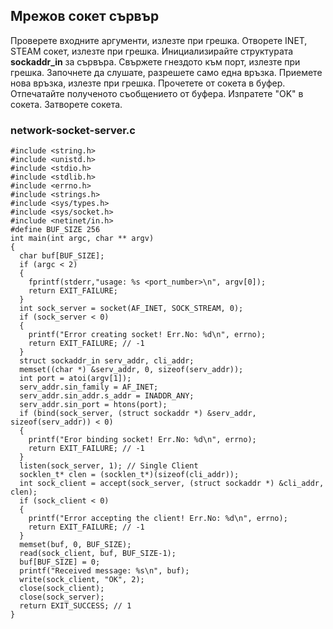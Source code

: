 ## Мрежов сокет сървър

Проверете входните аргументи, излезте при грешка.
Отворете INET, STEAM сокет, излезте при грешка.
Инициализирайте структурата **sockaddr_in** за сървъра.
Свържете гнездото към порт, излезте при грешка.
Започнете да слушате, разрешете само една връзка.
Приемете нова връзка, излезте при грешка.
Прочетете от сокета в буфер.
Отпечатайте полученото съобщението от буфера.
Изпратете "OK" в сокета.
Затворете сокета.

### network-socket-server.c
```
#include <string.h>
#include <unistd.h>
#include <stdio.h>
#include <stdlib.h>
#include <errno.h>
#include <strings.h>
#include <sys/types.h>
#include <sys/socket.h>
#include <netinet/in.h>
#define BUF_SIZE 256
int main(int argc, char ** argv)
{
  char buf[BUF_SIZE];
  if (argc < 2)
  {
    fprintf(stderr,"usage: %s <port_number>\n", argv[0]);
    return EXIT_FAILURE;
  }
  int sock_server = socket(AF_INET, SOCK_STREAM, 0); 
  if (sock_server < 0)
  {
    printf("Error creating socket! Err.No: %d\n", errno);
    return EXIT_FAILURE; // -1
  }
  struct sockaddr_in serv_addr, cli_addr;
  memset((char *) &serv_addr, 0, sizeof(serv_addr));
  int port = atoi(argv[1]);
  serv_addr.sin_family = AF_INET; 
  serv_addr.sin_addr.s_addr = INADDR_ANY; 
  serv_addr.sin_port = htons(port); 
  if (bind(sock_server, (struct sockaddr *) &serv_addr, sizeof(serv_addr)) < 0)
  {
    printf("Eror binding socket! Err.No: %d\n", errno);
    return EXIT_FAILURE; // -1
  }
  listen(sock_server, 1); // Single Client
  socklen_t* clen = (socklen_t*)(sizeof(cli_addr));
  int sock_client = accept(sock_server, (struct sockaddr *) &cli_addr, clen);
  if (sock_client < 0)
  {
    printf("Error accepting the client! Err.No: %d\n", errno);
    return EXIT_FAILURE; // -1
  }
  memset(buf, 0, BUF_SIZE);
  read(sock_client, buf, BUF_SIZE-1);
  buf[BUF_SIZE] = 0;
  printf("Received message: %s\n", buf);
  write(sock_client, "OK", 2);
  close(sock_client);
  close(sock_server);
  return EXIT_SUCCESS; // 1
}
```
